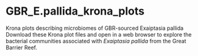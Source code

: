 # GBR_E.pallida_krona_plots
Krona plots describing microbiomes of GBR-sourced Exaiptasia pallida
Download these Krona plot files and open in a web browser to explore the bacterial communities associated with _Exaiptasia pallida_ from the Great Barrier Reef.

